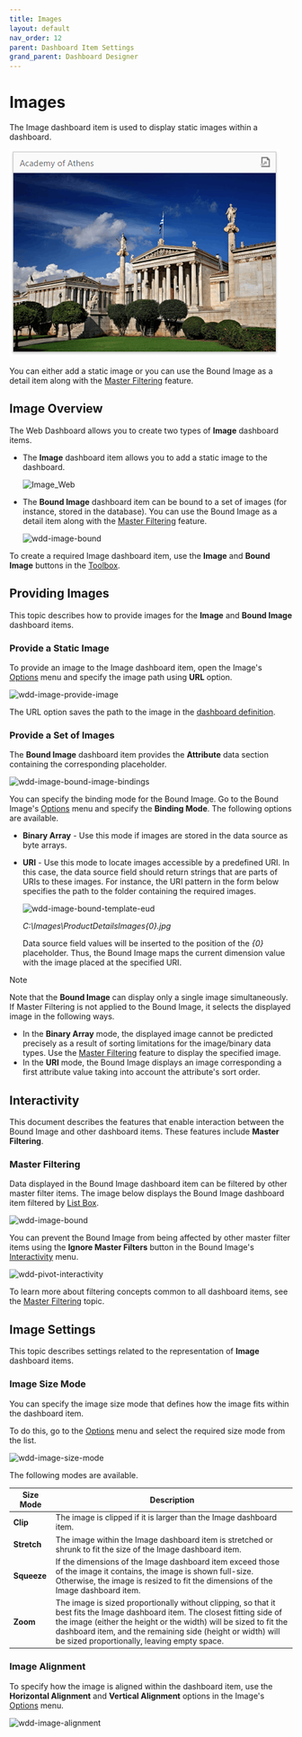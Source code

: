 ```yaml
---
title: Images
layout: default
nav_order: 12
parent: Dashboard Item Settings
grand_parent: Dashboard Designer
---
```

# Images
The Image dashboard item is used to display static images within a dashboard.

![wdd-dashboard-items-image](/assets/images/dashboards/img125123.png)

You can either add a static image or you can use the Bound Image as a detail item along with the [Master Filtering](../interactivity/master-filtering.md) feature.

## Image Overview
The Web Dashboard allows you to create two types of **Image** dashboard items.
* The **Image** dashboard item allows you to add a static image to the dashboard.
	
	![Image_Web](..//assets/images/dashboards/img22523.png)
* The **Bound Image** dashboard item can be bound to a set of images (for instance, stored in the database). You can use the Bound Image as a detail item along with the [Master Filtering](../../interactivity/master-filtering.md) feature.
	
	![wdd-image-bound](..//assets/images/dashboards/img125706.png)

To create a required Image dashboard item, use the **Image** and **Bound Image** buttons in the [Toolbox](../../ui-elements/toolbox.md).

## Providing Images
This topic describes how to provide images for the **Image** and **Bound Image** dashboard items.

### Provide a Static Image
To provide an image to the Image dashboard item, open the Image's [Options](../../ui-elements/dashboard-item-menu.md) menu and specify the image path using **URL** option.

![wdd-image-provide-image](..//assets/images/dashboards/img125751.png)

The URL option saves the path to the image in the [dashboard definition](../../save-a-dashboard.md).

### Provide a Set of Images
The **Bound Image** dashboard item provides the **Attribute** data section containing the corresponding placeholder.

![wdd-image-bound-image-bindings](..//assets/images/dashboards/img125753.png)

You can specify the binding mode for the Bound Image. Go to the Bound Image's [Options](../../ui-elements/dashboard-item-menu.md) menu and specify the **Binding Mode**. The following options are available.
* **Binary Array** - Use this mode if images are stored in the data source as byte arrays.
* **URI** - Use this mode to locate images accessible by a predefined URI. In this case, the data source field should return strings that are parts of URIs to these images. For instance, the URI pattern in the form below specifies the path to the folder containing the required images. 
	
	![wdd-image-bound-template-eud](..//assets/images/dashboards/img128884.png)
	
	_C:\Images\ProductDetailsImages\{0}.jpg_
	
	Data source field values will be inserted to the position of the _{0}_ placeholder. Thus, the Bound Image maps the current dimension value with the image placed at the specified URI.

> [!NOTE]
> Note that the **Bound Image** can display only a single image simultaneously. If Master Filtering is not applied to the Bound Image, it selects the displayed image in the following ways.
> * In the **Binary Array** mode, the displayed image cannot be predicted precisely as a result of sorting limitations for the image/binary data types. Use the [Master Filtering](../../interactivity/master-filtering.md) feature to display the specified image.
> * In the **URI** mode, the Bound Image displays an image corresponding a first attribute value taking into account the attribute's sort order.


## Interactivity
This document describes the features that enable interaction between the Bound Image and other dashboard items. These features include **Master Filtering**.

### Master Filtering
Data displayed in the Bound Image dashboard item can be filtered by other master filter items. The image below displays the Bound Image dashboard item filtered by [List Box](../filter-elements.md).

![wdd-image-bound](..//assets/images/dashboards/img125706.png)

You can prevent the Bound Image from being affected by other master filter items using the **Ignore Master Filters** button in the Bound Image's [Interactivity](../../ui-elements/dashboard-item-menu.md) menu.

![wdd-pivot-interactivity](..//assets/images/dashboards/img125456.png)

To learn more about filtering concepts common to all dashboard items, see the [Master Filtering](../../interactivity/master-filtering.md) topic.

## Image Settings
This topic describes settings related to the representation of **Image** dashboard items.

### Image Size Mode
You can specify the image size mode that defines how the image fits within the dashboard item.

To do this, go to the [Options](../../ui-elements/dashboard-item-menu.md) menu and select the required size mode from the list.

![wdd-image-size-mode](..//assets/images/dashboards/img125755.png)

The following modes are available.

| Size Mode | Description |
|---|---|
| **Clip** | The image is clipped if it is larger than the Image dashboard item. |
| **Stretch** | The image within the Image dashboard item is stretched or shrunk to fit the size of the Image dashboard item. |
| **Squeeze** | If the dimensions of the Image dashboard item exceed those of the image it contains, the image is shown full-size. Otherwise, the image is resized to fit the dimensions of the Image dashboard item. |
| **Zoom** | The image is sized proportionally without clipping, so that it best fits the Image dashboard item. The closest fitting side of the image (either the height or the width) will be sized to fit the dashboard item, and the remaining side (height or width) will be sized proportionally, leaving empty space. |

### Image Alignment
To specify how the image is aligned within the dashboard item, use the **Horizontal Alignment** and **Vertical Alignment** options in the Image's [Options](../../ui-elements/dashboard-item-menu.md) menu.

![wdd-image-alignment](..//assets/images/dashboards/img125756.png)
